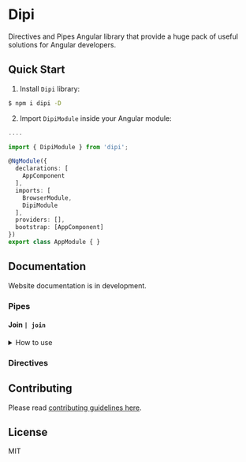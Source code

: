 # Dipi

Directives and Pipes Angular library that provide a huge pack of useful solutions for Angular developers.

## Quick Start

1. Install `Dipi` library:
```sh
$ npm i dipi -D
```

2. Import `DipiModule` inside your Angular module:
```ts
....

import { DipiModule } from 'dipi';

@NgModule({
  declarations: [
    AppComponent
  ],
  imports: [
    BrowserModule,
    DipiModule
  ],
  providers: [],
  bootstrap: [AppComponent]
})
export class AppModule { }
```

## Documentation

Website documentation is in development.

### Pipes

#### Join `| join`
<details>
  <summary>How to use</summary>
  <p>

  #### Default value
  
  ```html
    <p>{{ textList | join }}</p> <!-- Dipi,is,working! -->
  ```
  
  #### Custom value
  
  ```html
      <p>{{ textList | join: ' ' }}</p> <!-- Dipi is working! -->
  ```
  
  [Stackblitz](https://stackblitz.com/edit/dipi-pipe-join)
  
  </p>
</details>

### Directives

## Contributing

Please read [contributing guidelines here](./CONTRIBUTING.md).

## License

MIT
